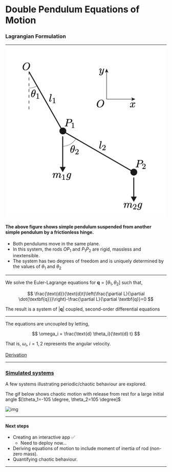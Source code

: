 # Double Pendulum Equations of Motion

### Lagrangian Formulation

----

![img](Resources/Double_Pendulum.png)

#### The above figure shows simple pendulum suspended from another simple pendulum by a frictionless hinge. 
- Both pendulums move in the same plane. 
- In this system, the rods $OP_1$ and $P_1P_2$ are rigid, massless and inextensible.
- The system has two degrees of freedom and is uniquely determined by the values of $\theta_1$ and $\theta_2$

----

We solve the Euler-Lagrange equations for $\textbf{q} = [\theta_1, \theta_2]$ such that, 

$$
\frac{\text{d}}{\text{d}t}\left(\frac{\partial L}{\partial \dot{\textbf{q}}}\right)-\frac{\partial L}{\partial \textbf{q}}=0
$$

The result is a system of $|\textbf{q}|$ coupled, second-order differential equations

----

The equations are uncoupled by letting,

$$
\omega_i = \frac{\text{d} \theta_i}{\text{d} t}
$$

That is, $\omega_i, \ i=1,2$ represents the angular velocity.

[Derivation](https://github.com/pineapple-bois/Double_Pendulum/blob/master/Derivation.ipynb)

----

### [Simulated systems](https://github.com/pineapple-bois/Double_Pendulum/blob/master/Simulation.ipynb)

A few systems illustrating periodic/chaotic behaviour are explored.

The gif below shows chaotic motion with release from rest for a large initial angle $[\theta_1=-105 \degree, \theta_2=105 \degree]$

![img](Resources/Chaotic.gif)

----

#### Next steps

- Creating an interactive app ✅
  - Need to deploy now...
- Deriving equations of motion to include moment of inertia of rod (non-zero mass).
- Quantifying chaotic behaviour.

----